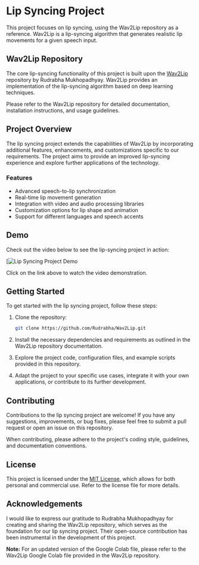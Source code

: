 # Lip Syncing Project

This project focuses on lip syncing, using the Wav2Lip repository as a reference. Wav2Lip is a lip-syncing algorithm that generates realistic lip movements for a given speech input.

## Wav2Lip Repository

The core lip-syncing functionality of this project is built upon the [Wav2Lip](https://github.com/Rudrabha/Wav2Lip) repository by Rudrabha Mukhopadhyay. Wav2Lip provides an implementation of the lip-syncing algorithm based on deep learning techniques.

Please refer to the Wav2Lip repository for detailed documentation, installation instructions, and usage guidelines.

## Project Overview

The lip syncing project extends the capabilities of Wav2Lip by incorporating additional features, enhancements, and customizations specific to our requirements. The project aims to provide an improved lip-syncing experience and explore further applications of the technology.

### Features

- Advanced speech-to-lip synchronization
- Real-time lip movement generation
- Integration with video and audio processing libraries
- Customization options for lip shape and animation
- Support for different languages and speech accents

## Demo

Check out the video below to see the lip-syncing project in action:

[![Lip Syncing Project Demo]((https://drive.google.com/drive/folders/109FzI7xzm3m1sctGZEBGlatmgCVG0_Yq?usp=sharing))

Click on the link above to watch the video demonstration.

## Getting Started

To get started with the lip syncing project, follow these steps:

1. Clone the repository:

   ```bash
   git clone https://github.com/Rudrabha/Wav2Lip.git
   ```
   
2. Install the necessary dependencies and requirements as outlined in the Wav2Lip repository documentation.

3. Explore the project code, configuration files, and example scripts provided in this repository.

4. Adapt the project to your specific use cases, integrate it with your own applications, or contribute to its further development.

## Contributing

Contributions to the lip syncing project are welcome! If you have any suggestions, improvements, or bug fixes, please feel free to submit a pull request or open an issue on this repository.

When contributing, please adhere to the project's coding style, guidelines, and documentation conventions.

## License

This project is licensed under the [MIT License](LICENSE), which allows for both personal and commercial use. Refer to the license file for more details.

## Acknowledgements

I would like to express our gratitude to Rudrabha Mukhopadhyay for creating and sharing the Wav2Lip repository, which serves as the foundation for our lip syncing project. Their open-source contribution has been instrumental in the development of this project.

**Note:** For an updated version of the Google Colab file, please refer to the Wav2Lip Google Colab file provided in the Wav2Lip repository.
